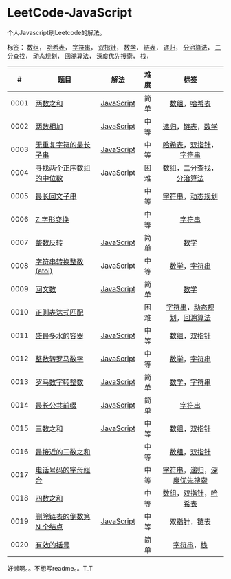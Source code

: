 # LeetCode-JavaScript

个人Javascript刷Leetcode的解法。

标签：
[数组](https://leetcode-cn.com/tag/array/)，
[哈希表](https://leetcode-cn.com/tag/hash-table/)，
[字符串](https://leetcode-cn.com/tag/string/)，
[双指针](https://leetcode-cn.com/tag/two-pointers/)，
[数学](https://leetcode-cn.com/tag/math/)，
[链表](https://leetcode-cn.com/tag/linked-list/)，
[递归](https://leetcode-cn.com/tag/recursion/)，
[分治算法](https://leetcode-cn.com/tag/divide-and-conquer/)，
[二分查找](https://leetcode-cn.com/tag/binary-search/)，
[动态规划](https://leetcode-cn.com/tag/dynamic-programming/)，
[回溯算法](https://leetcode-cn.com/tag/backtracking/)，
[深度优先搜索](https://leetcode-cn.com/tag/depth-first-search/)，
[栈](https://leetcode-cn.com/tag/stack/)，

| # | 题目 | 解法 | 难度 | 标签 |
|---|---------|:--------:|:----------:|:----:|
|0001|[两数之和](https://leetcode-cn.com/problems/two-sum/)|[JavaScript](./src/0001-twoSum.js)|简单|[数组](https://leetcode-cn.com/tag/array/)，[哈希表](https://leetcode-cn.com/tag/hash-table/)|
|0002|[两数相加](https://leetcode-cn.com/problems/add-two-numbers/)|[JavaScript](./src/0002-addTwoNumbers.js)|中等|[递归](https://leetcode-cn.com/tag/recursion/)，[链表](https://leetcode-cn.com/tag/linked-list/)，[数学](https://leetcode-cn.com/tag/math/)|
|0003|[无重复字符的最长子串](https://leetcode-cn.com/problems/longest-substring-without-repeating-characters/)|[JavaScript](./src/0003-lengthOfLongestSubstring.js)|中等|[哈希表](https://leetcode-cn.com/tag/hash-table/)，[双指针](https://leetcode-cn.com/tag/two-pointers/)，[字符串](https://leetcode-cn.com/tag/string/)|
|0004|[寻找两个正序数组的中位数](https://leetcode-cn.com/problems/median-of-two-sorted-arrays/)|[JavaScript](./src/0004-findMedianSortedArrays.js)|困难|[数组](https://leetcode-cn.com/tag/array/)，[二分查找](https://leetcode-cn.com/tag/binary-search/)，[分治算法](https://leetcode-cn.com/tag/divide-and-conquer/)|
|0005|[最长回文子串](https://leetcode-cn.com/problems/longest-palindromic-substring/)|              |中等|[字符串](https://leetcode-cn.com/tag/string/)，[动态规划](https://leetcode-cn.com/tag/dynamic-programming/)|
|0006|[Z 字形变换](https://leetcode-cn.com/problems/zigzag-conversion/)|                  |中等|[字符串](https://leetcode-cn.com/tag/string/)|
|0007|[整数反转](https://leetcode-cn.com/problems/reverse-integer)|[JavaScript](./src/0007-reverse.js)|简单|[数学](https://leetcode-cn.com/tag/math/)|
|0008|[字符串转换整数 (atoi)](https://leetcode-cn.com/problems/string-to-integer-atoi/)|[JavaScript](./src/0008-myAtoi.js)|中等|[数学](https://leetcode-cn.com/tag/math/)，[字符串](https://leetcode-cn.com/tag/string/)|
|0009|[回文数](https://leetcode-cn.com/problems/palindrome-number/)|[JavaScript](./src/0009-isPalindrome.js)|简单|[数学](https://leetcode-cn.com/tag/math/)|
|0010|[正则表达式匹配](https://leetcode-cn.com/problems/regular-expression-matching/)|               |困难|[字符串](https://leetcode-cn.com/tag/string/)，[动态规划](https://leetcode-cn.com/tag/dynamic-programming/)，[回溯算法](https://leetcode-cn.com/tag/backtracking/)|
|0011|[盛最多水的容器](https://leetcode-cn.com/problems/container-with-most-water/)|[JavaScript](./src/0011-maxArea.js)|中等|[数组](https://leetcode-cn.com/tag/array/)，[双指针](https://leetcode-cn.com/tag/two-pointers/)|
|0012|[整数转罗马数字](https://leetcode-cn.com/problems/integer-to-roman/)|[JavaScript](./src/0012-intToRoman.js)|中等|[数学](https://leetcode-cn.com/tag/math/)，[字符串](https://leetcode-cn.com/tag/string/)|
|0013|[罗马数字转整数](https://leetcode-cn.com/problems/roman-to-integer/)|[JavaScript](./src/0013-romanToInt.js)|简单|[数学](https://leetcode-cn.com/tag/math/)，[字符串](https://leetcode-cn.com/tag/string/)|
|0014|[最长公共前缀](https://leetcode-cn.com/problems/longest-common-prefix/)|[JavaScript](./src/0014-longestCommonPrefix.js)|简单|[字符串](https://leetcode-cn.com/tag/string/)|
|0015|[三数之和](https://leetcode-cn.com/problems/3sum/)|[JavaScript](./src/0015-threeSum.js)|中等|[数组](https://leetcode-cn.com/tag/array/)，[双指针](https://leetcode-cn.com/tag/two-pointers/)|
|0016|[最接近的三数之和](https://leetcode-cn.com/problems/3sum-closest/)|                  |中等|[数组](https://leetcode-cn.com/tag/array/)，[双指针](https://leetcode-cn.com/tag/two-pointers/)|
|0017|[电话号码的字母组合](https://leetcode-cn.com/problems/letter-combinations-of-a-phone-number/)|                         |中等|[字符串](https://leetcode-cn.com/tag/string/)，[递归](https://leetcode-cn.com/tag/recursion/)，[深度优先搜索](https://leetcode-cn.com/tag/depth-first-search/)|
|0018|[四数之和](https://leetcode-cn.com/problems/4sum/)|                     |中等|[数组](https://leetcode-cn.com/tag/array/)，[双指针](https://leetcode-cn.com/tag/two-pointers/)，[哈希表](https://leetcode-cn.com/tag/hash-table/)|
|0019|[删除链表的倒数第 N 个结点](https://leetcode-cn.com/problems/remove-nth-node-from-end-of-list/)|[JavaScript](./src/0019-removeNthFromEnd.js)|中等|[双指针](https://leetcode-cn.com/tag/two-pointers/)，[链表](https://leetcode-cn.com/tag/linked-list/)|
|0020|[有效的括号](https://leetcode-cn.com/problems/valid-parentheses/)|               |简单|[字符串](https://leetcode-cn.com/tag/string/)，[栈](https://leetcode-cn.com/tag/stack/)|


好懒啊。。不想写readme。。T_T
